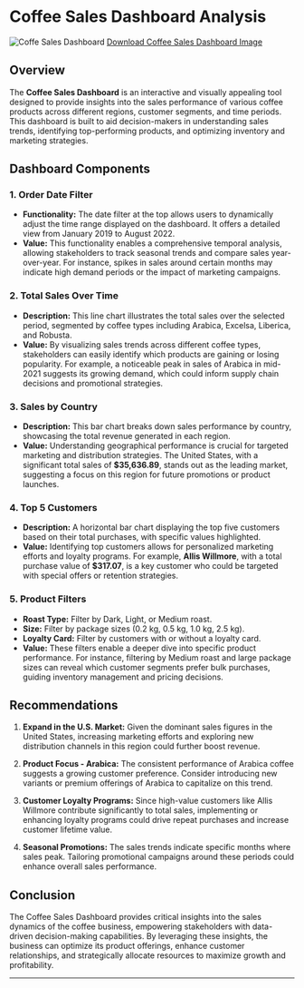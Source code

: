 # Coffee Sales Dashboard Analysis

![Coffe Sales Dashboard](https://drive.google.com/file/d/1rKdoBLlmZ8ZoSO6I8lYmoZOSTUBNOp2l/view?usp=drive_link)
[Download Coffee Sales Dashboard Image](https://raw.githubusercontent.com/your-username/your-repo/main/path-to-image/Coffee_Sales_Dashboard_Image.png)

## Overview

The **Coffee Sales Dashboard** is an interactive and visually appealing tool designed to provide insights into the sales performance of various coffee products across different regions, customer segments, and time periods. This dashboard is built to aid decision-makers in understanding sales trends, identifying top-performing products, and optimizing inventory and marketing strategies.

## Dashboard Components

### 1. **Order Date Filter**
   - **Functionality:** The date filter at the top allows users to dynamically adjust the time range displayed on the dashboard. It offers a detailed view from January 2019 to August 2022.
   - **Value:** This functionality enables a comprehensive temporal analysis, allowing stakeholders to track seasonal trends and compare sales year-over-year. For instance, spikes in sales around certain months may indicate high demand periods or the impact of marketing campaigns.

### 2. **Total Sales Over Time**
   - **Description:** This line chart illustrates the total sales over the selected period, segmented by coffee types including Arabica, Excelsa, Liberica, and Robusta.
   - **Value:** By visualizing sales trends across different coffee types, stakeholders can easily identify which products are gaining or losing popularity. For example, a noticeable peak in sales of Arabica in mid-2021 suggests its growing demand, which could inform supply chain decisions and promotional strategies.

### 3. **Sales by Country**
   - **Description:** This bar chart breaks down sales performance by country, showcasing the total revenue generated in each region.
   - **Value:** Understanding geographical performance is crucial for targeted marketing and distribution strategies. The United States, with a significant total sales of **$35,636.89**, stands out as the leading market, suggesting a focus on this region for future promotions or product launches.

### 4. **Top 5 Customers**
   - **Description:** A horizontal bar chart displaying the top five customers based on their total purchases, with specific values highlighted.
   - **Value:** Identifying top customers allows for personalized marketing efforts and loyalty programs. For example, **Allis Willmore**, with a total purchase value of **$317.07**, is a key customer who could be targeted with special offers or retention strategies.

### 5. **Product Filters**
   - **Roast Type:** Filter by Dark, Light, or Medium roast.
   - **Size:** Filter by package sizes (0.2 kg, 0.5 kg, 1.0 kg, 2.5 kg).
   - **Loyalty Card:** Filter by customers with or without a loyalty card.
   - **Value:** These filters enable a deeper dive into specific product performance. For instance, filtering by Medium roast and large package sizes can reveal which customer segments prefer bulk purchases, guiding inventory management and pricing decisions.

## Recommendations

1. **Expand in the U.S. Market:** Given the dominant sales figures in the United States, increasing marketing efforts and exploring new distribution channels in this region could further boost revenue.
   
2. **Product Focus - Arabica:** The consistent performance of Arabica coffee suggests a growing customer preference. Consider introducing new variants or premium offerings of Arabica to capitalize on this trend.

3. **Customer Loyalty Programs:** Since high-value customers like Allis Willmore contribute significantly to total sales, implementing or enhancing loyalty programs could drive repeat purchases and increase customer lifetime value.

4. **Seasonal Promotions:** The sales trends indicate specific months where sales peak. Tailoring promotional campaigns around these periods could enhance overall sales performance.

## Conclusion

The Coffee Sales Dashboard provides critical insights into the sales dynamics of the coffee business, empowering stakeholders with data-driven decision-making capabilities. By leveraging these insights, the business can optimize its product offerings, enhance customer relationships, and strategically allocate resources to maximize growth and profitability.

---


